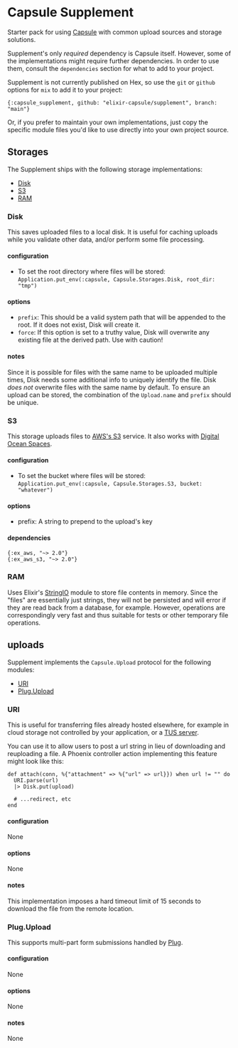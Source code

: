 # Capsule Supplement

Starter pack for using [Capsule](https://github.com/elixir-capsule/capsule) with common upload sources and storage solutions.

Supplement's only *required* dependency is Capsule itself. However, some of the implementations might require further dependencies. In order to use them, consult the `dependencies` section for what to add to your project.

Supplement is not currently published on Hex, so use the `git` or `github` options for `mix` to add it to your project:

`{:capsule_supplement, github: "elixir-capsule/supplement", branch: "main"}`

Or, if you prefer to maintain your own implementations, just copy the specific module files you'd like to use directly into your own project source.

## Storages

The Supplement ships with the following storage implementations:

* [Disk](#Disk)
* [S3](#S3)
* [RAM](#RAM)

### Disk

This saves uploaded files to a local disk. It is useful for caching uploads while you validate other data, and/or perform some file processing.

#### configuration

* To set the root directory where files will be stored: `Application.put_env(:capsule, Capsule.Storages.Disk, root_dir: "tmp")`

#### options

* `prefix`: This should be a valid system path that will be appended to the root. If it does not exist, Disk will create it.
* `force`: If this option is set to a truthy value, Disk will overwrite any existing file at the derived path. Use with caution!

#### notes

Since it is possible for files with the same name to be uploaded multiple times, Disk needs some additional info to uniquely identify the file. Disk *does not* overwrite files with the same name by default. To ensure an upload can be stored, the combination of the `Upload.name` and `prefix` should be unique.

### S3

This storage uploads files to [AWS's S3](https://aws.amazon.com/s3/) service. It also works with [Digital Ocean Spaces](https://www.digitalocean.com/products/spaces/).

#### configuration

* To set the bucket where files will be stored: `Application.put_env(:capsule, Capsule.Storages.S3, bucket: "whatever")`

#### options

* prefix: A string to prepend to the upload's key

#### dependencies

```
{:ex_aws, "~> 2.0"}
{:ex_aws_s3, "~> 2.0"}
```

### RAM

Uses Elixir's [StringIO](https://hexdocs.pm/elixir/StringIO.html) module to store file contents in memory. Since the "files" are essentially just strings, they will not be persisted and will error if they are read back from a database, for example. However, operations are correspondingly very fast and thus suitable for tests or other temporary file operations.

## uploads

Supplement implements the `Capsule.Upload` protocol for the following modules:

* [URI](#URI)
* [Plug.Upload](#plugupload)

### URI

This is useful for transferring files already hosted elsewhere, for example in cloud storage not controlled by your application, or a [TUS server](https://tus.io/).

You can use it to allow users to post a url string in lieu of downloading and reuploading a file. A Phoenix controller action implementing this feature might look like this:

```
def attach(conn, %{"attachment" => %{"url" => url}}) when url != "" do
  URI.parse(url)
  |> Disk.put(upload)

  # ...redirect, etc
end
```

#### configuration

None

#### options

None

#### notes

This implementation imposes a hard timeout limit of 15 seconds to download the file from the remote location.

### Plug.Upload

This supports multi-part form submissions handled by [Plug](https://hexdocs.pm/plug/Plug.Upload.html#content).

#### configuration

None

#### options

None

#### notes

None
